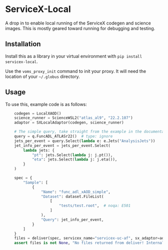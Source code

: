 # ServiceX-Local

A drop in to enable local running of the ServiceX codegen and science images. This is
mostly geared toward running for debugging and testing.

## Installation

Install this as a library in your virtual environment with `pip install servicex-local`.

Use the `voms_proxy_init` command to init your proxy. It will need the location of your `~/.globus` directory.

## Usage

To use this, example code is as follows:

```python
    codegen = LocalXAOD()
    science_runner = ScienceWSL2("atlas_al9", "22.2.107")
    adaptor = SXLocalAdaptor(codegen, science_runner)

    # The simple query, take straight from the example in the documentation.
    query = q.FuncADL_ATLASr22()  # type: ignore
    jets_per_event = query.Select(lambda e: e.Jets("AnalysisJets"))
    jet_info_per_event = jets_per_event.Select(
        lambda jets: {
            "pt": jets.Select(lambda j: j.pt()),
            "eta": jets.Select(lambda j: j.eta()),
        }
    )

    spec = {
        "Sample": [
            {
                "Name": "func_adl_xAOD_simple",
                "Dataset": dataset.FileList(
                    [
                        "tests/test.root",  # noqa: E501
                    ]
                ),
                "Query": jet_info_per_event,
            }
        ]
    }
    files = deliver(spec, servicex_name="servicex-uc-af", sx_adaptor=adaptor)
    assert files is not None, "No files returned from deliver! Internal error"
```
